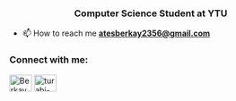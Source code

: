 <h3 align="center">Computer Science Student at YTU</h3>

- 📫 How to reach me **atesberkay2356@gmail.com**

<h3 align="left">Connect with me:</h3>
<p align="left">
<a href="https://twitter.com/BerkayAtes2356" target="blank"><img align="center" src="https://raw.githubusercontent.com/rahuldkjain/github-profile-readme-generator/master/src/images/icons/Social/twitter.svg" alt="Berkay" height="30" width="40" /></a>
<a href="https://www.linkedin.com/in/berkay-ateş-397aa2214/" target="blank"><img align="center" src="https://raw.githubusercontent.com/rahuldkjain/github-profile-readme-generator/master/src/images/icons/Social/linked-in-alt.svg" alt="turabi-yıldırım-5a5989218" height="30" width="40" /></a>
</p>
